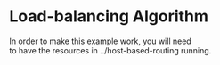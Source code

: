 # Load-balancing Algorithm

In order to make this example work, you will need  
to have the resources in ../host-based-routing running.  
